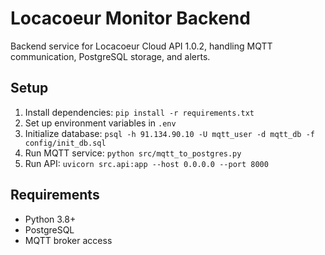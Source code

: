 # Locacoeur Monitor Backend

Backend service for Locacoeur Cloud API 1.0.2, handling MQTT communication, PostgreSQL storage, and alerts.

## Setup
1. Install dependencies: `pip install -r requirements.txt`
2. Set up environment variables in `.env`
3. Initialize database: `psql -h 91.134.90.10 -U mqtt_user -d mqtt_db -f config/init_db.sql`
4. Run MQTT service: `python src/mqtt_to_postgres.py`
5. Run API: `uvicorn src.api:app --host 0.0.0.0 --port 8000`

## Requirements
- Python 3.8+
- PostgreSQL
- MQTT broker access
